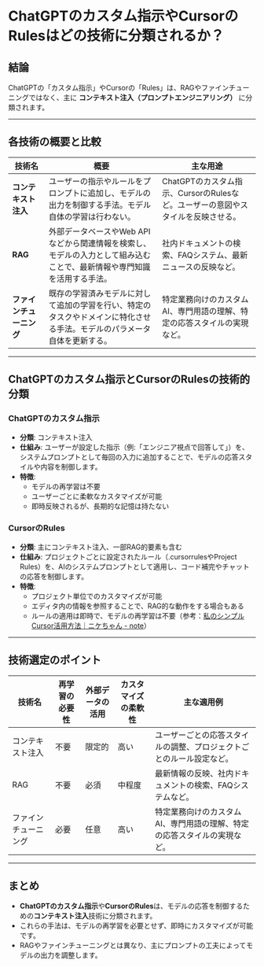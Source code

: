 # ChatGPTのカスタム指示やCursorのRulesはどの技術に分類されるか？

## 結論

ChatGPTの「カスタム指示」やCursorの「Rules」は、RAGやファインチューニングではなく、主に **コンテキスト注入（プロンプトエンジニアリング）** に分類されます。

---

## 各技術の概要と比較

| 技術名                 | 概要                                                                                           | 主な用途                                                                                   |
|------------------------|------------------------------------------------------------------------------------------------|--------------------------------------------------------------------------------------------|
| **コンテキスト注入** | ユーザーの指示やルールをプロンプトに追加し、モデルの出力を制御する手法。モデル自体の学習は行わない。 | ChatGPTのカスタム指示、CursorのRulesなど。ユーザーの意図やスタイルを反映させる。 |
| **RAG**            | 外部データベースやWeb APIなどから関連情報を検索し、モデルの入力として組み込むことで、最新情報や専門知識を活用する手法。 | 社内ドキュメントの検索、FAQシステム、最新ニュースの反映など。 |
| **ファインチューニング** | 既存の学習済みモデルに対して追加の学習を行い、特定のタスクやドメインに特化させる手法。モデルのパラメータ自体を更新する。 | 特定業務向けのカスタムAI、専門用語の理解、特定の応答スタイルの実現など。 |

---

## ChatGPTのカスタム指示とCursorのRulesの技術的分類

### ChatGPTのカスタム指示

- **分類**: コンテキスト注入
- **仕組み**: ユーザーが設定した指示（例:「エンジニア視点で回答して」）を、システムプロンプトとして毎回の入力に追加することで、モデルの応答スタイルや内容を制御します。
- **特徴**:
  - モデルの再学習は不要
  - ユーザーごとに柔軟なカスタマイズが可能
  - 即時反映されるが、長期的な記憶は持たない

### CursorのRules

- **分類**: 主にコンテキスト注入、一部RAG的要素も含む
- **仕組み**: プロジェクトごとに設定されたルール（.cursorrulesやProject Rules）を、AIのシステムプロンプトとして適用し、コード補完やチャットの応答を制御します。
- **特徴**:
  - プロジェクト単位でのカスタマイズが可能
  - エディタ内の情報を参照することで、RAG的な動作をする場合もある
  - ルールの適用は即時で、モデルの再学習は不要（参考：[私のシンプルCursor活用方法｜ニケちゃん - note](https://note.com/nike_cha_n/n/nd0f7566019ae?utm_source=chatgpt.com)）

---

## 技術選定のポイント

| 技術名             | 再学習の必要性 | 外部データの活用 | カスタマイズの柔軟性 | 主な適用例                                                                 |
|--------------------|----------------|------------------|----------------------|------------------------------------------------------------------------------|
| コンテキスト注入   | 不要           | 限定的           | 高い                 | ユーザーごとの応答スタイルの調整、プロジェクトごとのルール設定など。         |
| RAG                | 不要           | 必須             | 中程度               | 最新情報の反映、社内ドキュメントの検索、FAQシステムなど。                     |
| ファインチューニング | 必要           | 任意             | 高い                 | 特定業務向けのカスタムAI、専門用語の理解、特定の応答スタイルの実現など。     |

---

## まとめ

- **ChatGPTのカスタム指示**や**CursorのRules**は、モデルの応答を制御するための**コンテキスト注入**技術に分類されます。
- これらの手法は、モデルの再学習を必要とせず、即時にカスタマイズが可能です。
- RAGやファインチューニングとは異なり、主にプロンプトの工夫によってモデルの出力を調整します。
